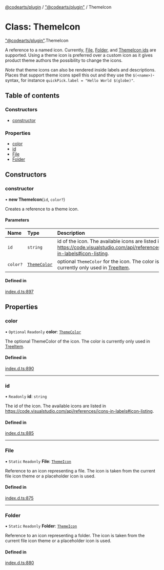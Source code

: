 [@codearts/plugin](../README.md) / ["@codearts/plugin"](../modules/_codearts_plugin_.md) / ThemeIcon

# Class: ThemeIcon

["@codearts/plugin"](../modules/_codearts_plugin_.md).ThemeIcon

A reference to a named icon. Currently, [File](codearts_plugin_.ThemeIcon.md#file), [Folder](codearts_plugin_.ThemeIcon.md#folder),
and [ThemeIcon ids](https://code.visualstudio.com/api/references/icons-in-labels#icon-listing) are supported.
Using a theme icon is preferred over a custom icon as it gives product theme authors the possibility to change the icons.

*Note* that theme icons can also be rendered inside labels and descriptions. Places that support theme icons spell this out
and they use the `$(<name>)`-syntax, for instance `quickPick.label = "Hello World $(globe)"`.

## Table of contents

### Constructors

- [constructor](codearts_plugin_.ThemeIcon.md#constructor)

### Properties

- [color](codearts_plugin_.ThemeIcon.md#color)
- [id](codearts_plugin_.ThemeIcon.md#id)
- [File](codearts_plugin_.ThemeIcon.md#file)
- [Folder](codearts_plugin_.ThemeIcon.md#folder)

## Constructors

### constructor

• **new ThemeIcon**(`id`, `color?`)

Creates a reference to a theme icon.

#### Parameters

| Name | Type | Description |
| :------ | :------ | :------ |
| `id` | `string` | id of the icon. The available icons are listed in https://code.visualstudio.com/api/references/icons-in-labels#icon-listing. |
| `color?` | [`ThemeColor`](codearts_plugin_.ThemeColor.md) | optional `ThemeColor` for the icon. The color is currently only used in [TreeItem](codearts_plugin_.TreeItem.md). |

#### Defined in

[index.d.ts:897](https://github.com/shuyaqian/cloudide-plugin-api/blob/3fbdd11/index.d.ts#L897)

## Properties

### color

• `Optional` `Readonly` **color**: [`ThemeColor`](codearts_plugin_.ThemeColor.md)

The optional ThemeColor of the icon. The color is currently only used in [TreeItem](codearts_plugin_.TreeItem.md).

#### Defined in

[index.d.ts:890](https://github.com/shuyaqian/cloudide-plugin-api/blob/3fbdd11/index.d.ts#L890)

___

### id

• `Readonly` **id**: `string`

The id of the icon. The available icons are listed in https://code.visualstudio.com/api/references/icons-in-labels#icon-listing.

#### Defined in

[index.d.ts:885](https://github.com/shuyaqian/cloudide-plugin-api/blob/3fbdd11/index.d.ts#L885)

___

### File

▪ `Static` `Readonly` **File**: [`ThemeIcon`](codearts_plugin_.ThemeIcon.md)

Reference to an icon representing a file. The icon is taken from the current file icon theme or a placeholder icon is used.

#### Defined in

[index.d.ts:875](https://github.com/shuyaqian/cloudide-plugin-api/blob/3fbdd11/index.d.ts#L875)

___

### Folder

▪ `Static` `Readonly` **Folder**: [`ThemeIcon`](codearts_plugin_.ThemeIcon.md)

Reference to an icon representing a folder. The icon is taken from the current file icon theme or a placeholder icon is used.

#### Defined in

[index.d.ts:880](https://github.com/shuyaqian/cloudide-plugin-api/blob/3fbdd11/index.d.ts#L880)
